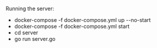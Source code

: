 Running the server:
* docker-compose -f docker-compose.yml up --no-start
* docker-compose -f docker-compose.yml start
* cd server
* go run server.go
